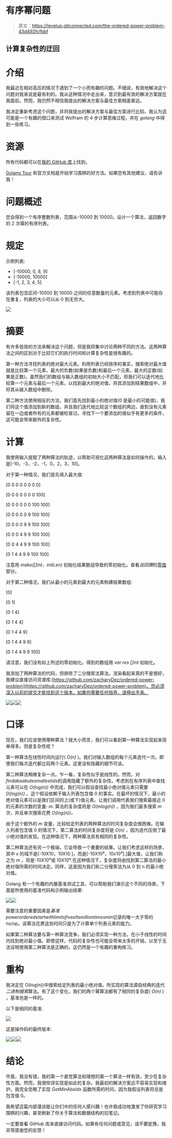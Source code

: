 # 有序幂问题

> 原文：<https://levelup.gitconnected.com/the-ordered-power-problem-43d492fcfbbf>

## 计算复杂性的迂回

# 介绍

我最近在相对高压的情况下遇到了一个小而有趣的问题。不细说，有效地解决这个问题对我来说是最有利的。我从这种情况中走出来，意识到最有效的解决方案就在我面前。然而，我仍然不相信我提出的解决方案与最佳方案相差甚远。

我决定重新考虑这个问题，并将我提出的解决方案与最佳方案进行比较。我认为这可能是一个有趣的借口来测试 Wolfram 的 4 步计算思维过程，并在 *golang* 中得到一些练习。

# 资源

所有代码都可以在[我的 GitHub 库](https://github.com/zacharyDez/ordered-power-problem)上找到。

[Golang Tour](https://tour.golang.org/welcome/1) 和官方文档是开始学习围棋的好方法。如果您有其他建议，请告诉我！

# 问题概述

您会得到一个有序整数列表，范围从-10000 到 10000。设计一个算法，返回数字的 2 次幂的有序列表。

# 规定

示例列表:

*   [-10000, 0, 8, 9]
*   [-10000, 10000]
*   [-1, 2, 3, 4, 5]

该列表包含区间-10000 到 10000 之间的任意数量的元素。考虑到列表中可能存在重复，列表的大小可以从 0 到无穷大。

![](img/05aa0bdac9912237d6584df08c2af1b3.png)

# 摘要

有许多低效的方法来解决这个问题，但是我将集中讨论两种不同的方法。这两种算法之间的区别对于比较它们的执行时间和计算复杂性是很有趣的。

第一种方法寻找列表的绝对最大元素。利用列表已经排序的事实，搜索绝对最大值就是比较第一个元素，最大的负数(如果是负数)和最后一个元素，最大的正数(如果是正数)。虽然我们的数组与输入数组的初始大小不匹配，但我们可以迭代地比较第一个元素与最后一个元素，以找到最大的绝对值，将其添加到结果数组中，并将其从输入数组中删除。

第二种方法使用相反的方法，我们首先找到最小的绝对值(0 是最小的可能值)，我们将这个值添加到新的数组，并且我们迭代地比较这个数组的两边，直到没有元素留在一边或者所有的元素都被检查过。寻找下一个要添加的值似乎有更多的条件，这可能会带来额外的复杂性。

# 计算

我使用输入提取了两种算法的轨迹，以帮助可视化这两种算法是如何操作的。输入是[-10，-3，-2，-1，0，2，3，10]。

对于第一种情况，我们首先填入最大值:

[0 0 0 0 0 0 0 0]

[0 0 0 0 0 0 0 100]

[0 0 0 0 0 0 100 100]

[0 0 0 0 0 9 100 100]

[0 0 0 0 9 9 100 100]

[0 0 0 4 9 9 100 100]

[0 0 4 4 9 9 100 100]

[0 1 4 4 9 9 100 100]

注意用 *make([]int，initLen)* 初始化结果数组导致的零初始化。查看*巡回赛*的[零值](https://tour.golang.org/basics/12)部分。

对于第二种情况，我们从最小的元素到最大的元素构建结果数组:

[0]

[0 1]

[0 1 4]

[0 1 4 4]

[0 1 4 4 9]

[0 1 4 4 9 9]

[0 1 4 4 9 9 100]

请注意，我们没有如上所述的零初始化。得到的数组用 *var res []int* 初始化。

我添加了两种算法的代码，但排除了二分搜索法算法。渲染看起来真的不是很好，我建议直接访问资源库:[https://github.com/zacharyDez/ordered-power-problem](https://github.com/zacharyDez/ordered-power-problem)。您必须深入以前的提交才能找到这个版本。如果你需要任何指导，请伸出手来。

![](img/a4dc546b238e6235ccca36276042af93.png)![](img/2f7080d517b2f157d95a94fc4db056f3.png)![](img/8c22e9a934f0bce3b93c72b3aebecdbc.png)

# 口译

现在，我们应该使用哪种算法？就大小而言，我们可以看到第一种算法实现起来简单得多。但是复杂性呢？

第一种算法在线性时间内运行( *O(n)* )。我们对输入数组的每个元素迭代一次。即使我们每次迭代都比较两个元素。这里没有隐藏的细节可谈。

第二种算法稍微复杂一点。乍一看，复杂性似乎是线性的。然而，对*findabsabutesmallestidx*的调用隐藏了额外的复杂性。考虑到在有序列表中查找元素可以在 *O(log(n))* 中完成，我们可以假设查找最小绝对值元素只需要 *O(log(n))* 。这个假设依赖于输入列表包含值 0 的事实。在最坏的情况下，最小的绝对值元素可以是我们区间的上(或下)值元素。让我们调用代表我们搜索最接近 0 的元素的次数的变量: *m.* 算法的复杂度将是 *O(mlog(n))* ，因为我们最多搜索 *m* 次，并且单次搜索花费 *O(log(n))。*

由于这个额外的 *m* 变量，比较给定列表的两种算法的时间复杂度会很困难。在输入列表包含值 0 的情况下，第二算法的时间复杂度将是 *O(n)* ，因为迭代压倒了最小绝对值的发现。在这种情况下，两种算法具有相同的复杂性。

第二种算法还有另一个极端，它会导致一个重要的结果。让我们考虑这样的场景，其中 *x* 的域不是[-10X10，10X10 ]，而是[-10X10⁹，10x10⁹].]最大值，让我们称之为 *m* ，将是-10X10⁹或 10X10⁰.在这种情况下，复杂度将由找到第二算法的最小绝对值所需的时间决定。同样，这是因为我们称二分搜索法为从 0 到 n 的最小绝对值。

Golang 有一个有趣的内置基准测试工具，可以帮助我们演示这个不同的场景。下面是所使用的基准代码和示例输出结果:

![](img/b417daaae026325f89d9b47ef9b36736.png)![](img/9adbab58783d60c5dd22faf454e64667.png)

需要注意的重要因素是*基准 powerorderedstartwithlimitsfiveeltsmilliontimesmin*记录的唯一大于零的 ns/op。该算法花费这些时间只是为了计算单个列表元素的能力。

如果第二种算法要与第一种算法竞争，我们必须实现一种方法，在小于线性的时间内找到绝对最小值。即使这样，代码的复杂性也可能会带来太多的开销，以至于无法证明使用第二种算法是正确的。这仍然是一个有趣的重构练习。

# 重构

我决定在 O(log(n))中搜索给定列表的最小绝对值。所实现的算法源自经典的迭代*二进制搜索*算法。有了这个变化，我们的两个幂算法都有了相同的复杂度( *O(n)* ) ，基准也是一样的。

以下是相同的基准:

![](img/dc81609970b85f535f4ac9c89849cdc2.png)

这是操作码的最终版本:

![](img/0e7823b171bfae3de88d66f3472d95d8.png)![](img/026a81af5f5971d5897a3211b69803bb.png)![](img/825262290e2e2f30312daa9b79815a05.png)

# 结论

毕竟，我没有错，我的第一个直觉算法和理想的第一个算法一样有效，至少在复杂性方面。然而，我很惊讶实现是如此的复杂。我最初的解决方案远不容易实现和维护。我完全忽略了实现 *GetMinAbsIdx* 函数所需的时间，因为我假设列表将总是包含值 0。

我希望这篇内部漫谈能让你们中的任何人感兴趣！也许我成功地激发了你研究学习围棋的兴趣，甚至刷新了你关于算法和数据结构的旧笔记。

一定要查看 GitHub 库来直接访问代码。如果有任何问题或意见，请不要犹豫，我非常感谢您的反馈！
